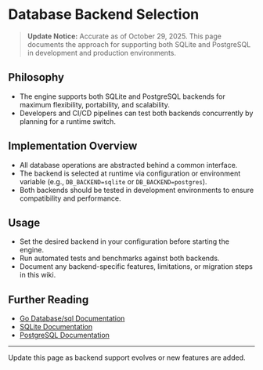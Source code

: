 # Database Backend Selection

> **Update Notice:** Accurate as of October 29, 2025. This page documents the approach for supporting both SQLite and PostgreSQL in development and production environments.

## Philosophy
- The engine supports both SQLite and PostgreSQL backends for maximum flexibility, portability, and scalability.
- Developers and CI/CD pipelines can test both backends concurrently by planning for a runtime switch.

## Implementation Overview
- All database operations are abstracted behind a common interface.
- The backend is selected at runtime via configuration or environment variable (e.g., `DB_BACKEND=sqlite` or `DB_BACKEND=postgres`).
- Both backends should be tested in development environments to ensure compatibility and performance.

## Usage
- Set the desired backend in your configuration before starting the engine.
- Run automated tests and benchmarks against both backends.
- Document any backend-specific features, limitations, or migration steps in this wiki.

## Further Reading
- [Go Database/sql Documentation](https://pkg.go.dev/database/sql)
- [SQLite Documentation](https://www.sqlite.org/docs.html)
- [PostgreSQL Documentation](https://www.postgresql.org/docs/)

---
Update this page as backend support evolves or new features are added.